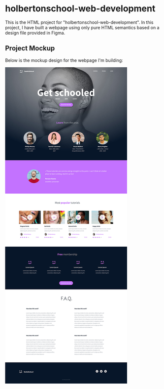 # holbertonschool-web-development

This is the HTML project for "holbertonschool-web-development". In this project, I have built a webpage using only pure HTML semantics based on a design file provided in Figma.

## Project Mockup

Below is the mockup design for the webpage I'm building:

<img src="./images/mockup.jpg" alt="mockup_image">
